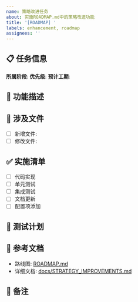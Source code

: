 ```yaml
---
name: 策略改进任务
about: 实施ROADMAP.md中的策略改进功能
title: '[ROADMAP] '
labels: enhancement, roadmap
assignees: ''
---
```


## 📋 任务信息

**所属阶段**: <!-- 阶段1 / 阶段2 / 阶段3 -->
**优先级**: <!-- P0 / P1 / P2 -->
**预计工期**: <!-- 例如: 3-5天 -->

## 🎯 功能描述

<!-- 清晰描述要实现的功能 -->

## 📂 涉及文件

- [ ] 新增文件:
- [ ] 修改文件:

## ✅ 实施清单

- [ ] 代码实现
- [ ] 单元测试
- [ ] 集成测试
- [ ] 文档更新
- [ ] 配置项添加

## 🧪 测试计划

<!-- 描述如何测试这个功能 -->

## 📖 参考文档

- 路线图: [ROADMAP.md](../ROADMAP.md)
- 详细文档: [docs/STRATEGY_IMPROVEMENTS.md](../docs/STRATEGY_IMPROVEMENTS.md)

## 💬 备注

<!-- 其他需要说明的内容 -->
